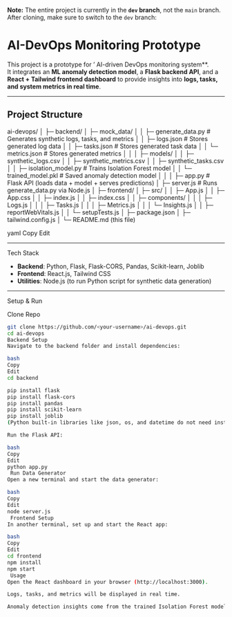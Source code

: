 **Note:** The entire project is currently in the **`dev` branch**, not the `main` branch.  
After cloning, make sure to switch to the `dev` branch:
# AI-DevOps Monitoring Prototype

This project is a prototype for ’ AI-driven DevOps monitoring system**.  
It integrates an **ML anomaly detection model**, a **Flask backend API**, and a **React + Tailwind frontend dashboard** to provide insights into **logs, tasks, and system metrics in real time**.

---

##  Project Structure
ai-devops/
│
├─ backend/
│ ├─ mock_data/
│ │ ├─ generate_data.py # Generates synthetic logs, tasks, and metrics
│ │ ├─ logs.json # Stores generated log data
│ │ ├─ tasks.json # Stores generated task data
│ │ └─ metrics.json # Stores generated metrics
│ │
│ ├─ models/
│ │ ├─ synthetic_logs.csv
│ │ ├─ synthetic_metrics.csv
│ │ ├─ synthetic_tasks.csv
│ │ ├─ isolation_model.py # Trains Isolation Forest model
│ │ └─ trained_model.pkl # Saved anomaly detection model
│ │
│ ├─ app.py # Flask API (loads data + model + serves predictions)
│ ├─ server.js # Runs generate_data.py via Node.js
│
├─ frontend/
│ ├─ src/
│ │ ├─ App.js
│ │ ├─ App.css
│ │ ├─ index.js
│ │ ├─ index.css
│ │ ├─ components/
│ │ │ ├─ Logs.js
│ │ │ ├─ Tasks.js
│ │ │ ├─ Metrics.js
│ │ │ └─ Insights.js
│ │ ├─ reportWebVitals.js
│ │ └─ setupTests.js
│ ├─ package.json
│ ├─ tailwind.config.js
│ └─ README.md (this file)

yaml
Copy
Edit

---

 Tech Stack
- **Backend**: Python, Flask, Flask-CORS, Pandas, Scikit-learn, Joblib  
- **Frontend**: React.js, Tailwind CSS  
- **Utilities**: Node.js (to run Python script for synthetic data generation)  

---

 Setup & Run  

 Clone Repo  
```bash
git clone https://github.com/<your-username>/ai-devops.git
cd ai-devops
Backend Setup
Navigate to the backend folder and install dependencies:

bash
Copy
Edit
cd backend

pip install flask
pip install flask-cors
pip install pandas
pip install scikit-learn
pip install joblib
(Python built-in libraries like json, os, and datetime do not need installation.)

Run the Flask API:

bash
Copy
Edit
python app.py
 Run Data Generator
Open a new terminal and start the data generator:

bash
Copy
Edit
node server.js
 Frontend Setup
In another terminal, set up and start the React app:

bash
Copy
Edit
cd frontend
npm install
npm start
 Usage
Open the React dashboard in your browser (http://localhost:3000).

Logs, tasks, and metrics will be displayed in real time.

Anomaly detection insights come from the trained Isolation Forest model
